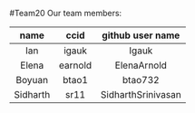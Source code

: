 #Team20 Our team members:

| name  |  ccid  |  github user name  |
|:-----:|:------:|:------------------:|
|  Ian  | igauk  |       Igauk        |
| Elena | earnold|    ElenaArnold     |
| Boyuan| btao1  |    btao732         | 
| Sidharth| sr11 | SidharthSrinivasan |

